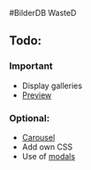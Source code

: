 #BilderDB WasteD
## Todo:
### Important
* Display galleries
* [Preview](https://www.w3schools.com/bootstrap/bootstrap_images.asp "W3C")
### Optional:
* [Carousel](https://www.w3schools.com/bootstrap/bootstrap_carousel.asp "W3C")
* Add own CSS
* Use of [modals](https://www.w3schools.com/bootstrap/bootstrap_modal.asp)